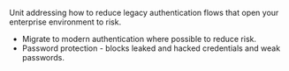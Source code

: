 Unit addressing how to reduce legacy authentication flows that open your enterprise environment to risk.
- Migrate to modern authentication where possible to reduce risk.
- Password protection - blocks leaked and hacked credentials and weak passwords.